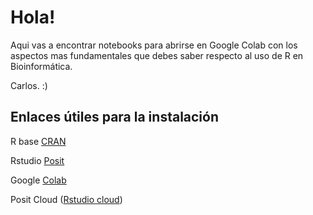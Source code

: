 # Hola! 

Aqui vas a encontrar notebooks para abrirse en Google Colab con los aspectos mas fundamentales que debes saber respecto al uso de R en Bioinformática. 

Carlos. :)


## Enlaces útiles para la instalación

R base [CRAN](https://cloud.r-project.org/)

Rstudio [Posit](https://posit.co/download/rstudio-desktop/)

Google [Colab](https://colab.research.google.com)

Posit Cloud \([Rstudio cloud](https://posit.cloud)\)
